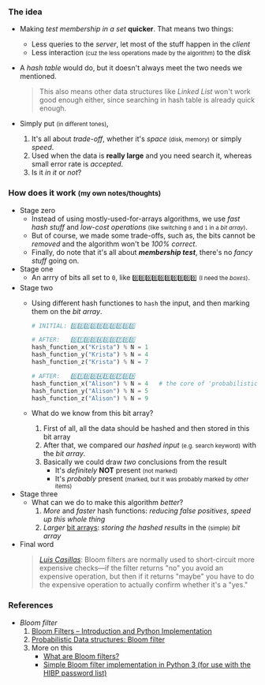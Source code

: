 
### The idea
- Making *test membership in a set* **quicker**. That means two things:
    - Less queries to the *server*, let most of the stuff happen in the *client*
    - Less interaction <small>(cuz the less operations made by the algorithm)</small> to the *disk*
- A *hash table* would do, but it doesn't always meet the two needs we mentioned.
    > This also means other data structures like *Linked List* won't work good enough either, since searching in hash table is already quick enough.<br>

- Simply put <small>(in different tones)</small>,
    1. It's all about *trade-off*, whether it's *space* <small>(disk, memory)</small> or simply *speed*.
    2. Used when the data is **really large** and you need search it, whereas small error rate is *accepted*.
    3. Is it *in it* or *not*?

### How does it work <small>(my own notes/thoughts)</small>
- Stage zero
    - Instead of using mostly-used-for-arrays algorithms, we use *fast hash stuff* and *low-cost operations* <small>(like switching `0` and `1` in a *bit array*)</small>.
    - But of course, we made some trade-offs, such as, the bits cannot be *removed* and the algorithm won't be *100% correct*.
    - Finally, do note that it's all about ***membership test***, there's no *fancy stuff* going on.
- Stage one
    - An arrry of bits all set to `0`, like `0️⃣0️⃣0️⃣0️⃣0️⃣0️⃣0️⃣0️⃣0️⃣0️⃣` <small>(I need the *boxes*)</small>.
- Stage two
    - Using different hash functiones to `hash` the input, and then marking them on the *bit array*.
        ```python
        # INITIAL: 0️⃣0️⃣0️⃣0️⃣0️⃣0️⃣0️⃣0️⃣0️⃣0️⃣

        # AFTER:   0️⃣1️⃣0️⃣0️⃣4️⃣0️⃣0️⃣7️⃣0️⃣0️⃣
        hash_function_x("Krista") % N = 1
        hash_function_y("Krista") % N = 4
        hash_function_z("Krista") % N = 7

        # AFTER:   0️⃣1️⃣0️⃣0️⃣4️⃣5️⃣0️⃣7️⃣0️⃣9️⃣
        hash_function_x("Alison") % N = 4   # the core of 'probabilistic', since Krista also "has" this
        hash_function_y("Alison") % N = 5
        hash_function_z("Alison") % N = 9
        ```

    - What do we know from this bit array?
        1. First of all, all the data should be hashed and then stored in this bit array
        2. After that, we compared our *hashed input* <small>(e.g. search keyword)</small> with the *bit array*.
        3. Basically we could draw *two* conclusions from the result
            - It's *definitely* **NOT** present <small>(not marked)</small>
            - It's *probably* present <small>(marked, but it was probably marked by *other* items)</small>
- Stage three
    - What can we do to make this algorithm *better*?
        1. *More* and *faster* hash functions: *reducing false positives*, *speed up this whole thing*
        2. *Larger* <u>bit arrays</u>: *storing the hashed results* in the <small>(simple)</small> *bit array*
- Final word
    > [*Luis Casillas*](https://crypto.stackexchange.com/a/52735): Bloom filters are normally used to short-circuit more expensive checks—if the filter returns "no" you avoid an expensive operation, but then if it returns "maybe" you have to do the expensive operation to actually confirm whether it's a "yes."


### References
- *Bloom filter*
    1. [Bloom Filters – Introduction and Python Implementation](https://www.geeksforgeeks.org/bloom-filters-introduction-and-python-implementation/)
    2. [Probabilistic Data structures: Bloom filter](https://hackernoon.com/probabilistic-data-structures-bloom-filter-5374112a7832)
    3. More on this
        - [What are Bloom filters?](https://blog.medium.com/what-are-bloom-filters-1ec2a50c68ff)
        - [ Simple Bloom filter implementation in Python 3 (for use with the HIBP password list)](https://gist.github.com/marcan/23e1ec416bf884dcd7f0e635ce5f2724)
